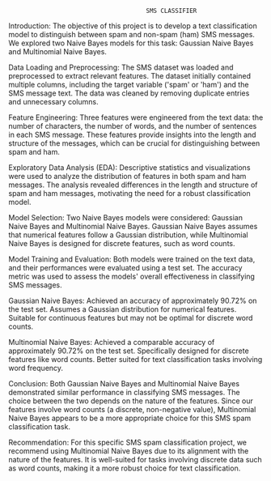                                           SMS CLASSIFIER 

Introduction:
The objective of this project is to develop a text classification model to distinguish between spam and non-spam (ham) SMS messages. We explored two Naive Bayes models for this task: Gaussian Naive Bayes and Multinomial Naive Bayes.

Data Loading and Preprocessing:
The SMS dataset was loaded and preprocessed to extract relevant features. The dataset initially contained multiple columns, including the target variable ('spam' or 'ham') and the SMS message text. The data was cleaned by removing duplicate entries and unnecessary columns.

Feature Engineering:
Three features were engineered from the text data: the number of characters, the number of words, and the number of sentences in each SMS message. These features provide insights into the length and structure of the messages, which can be crucial for distinguishing between spam and ham.

Exploratory Data Analysis (EDA):
Descriptive statistics and visualizations were used to analyze the distribution of features in both spam and ham messages. The analysis revealed differences in the length and structure of spam and ham messages, motivating the need for a robust classification model.

Model Selection:
Two Naive Bayes models were considered: Gaussian Naive Bayes and Multinomial Naive Bayes. Gaussian Naive Bayes assumes that numerical features follow a Gaussian distribution, while Multinomial Naive Bayes is designed for discrete features, such as word counts.

Model Training and Evaluation:
Both models were trained on the text data, and their performances were evaluated using a test set. The accuracy metric was used to assess the models' overall effectiveness in classifying SMS messages.

Gaussian Naive Bayes:
Achieved an accuracy of approximately 90.72% on the test set.
Assumes a Gaussian distribution for numerical features.
Suitable for continuous features but may not be optimal for discrete word counts.

Multinomial Naive Bayes:
Achieved a comparable accuracy of approximately 90.72% on the test set.
Specifically designed for discrete features like word counts.
Better suited for text classification tasks involving word frequency.

Conclusion:
Both Gaussian Naive Bayes and Multinomial Naive Bayes demonstrated similar performance in classifying SMS messages. The choice between the two depends on the nature of the features. Since our features involve word counts (a discrete, non-negative value), Multinomial Naive Bayes appears to be a more appropriate choice for this SMS spam classification task.

Recommendation:
For this specific SMS spam classification project, we recommend using Multinomial Naive Bayes due to its alignment with the nature of the features. It is well-suited for tasks involving discrete data such as word counts, making it a more robust choice for text classification.
